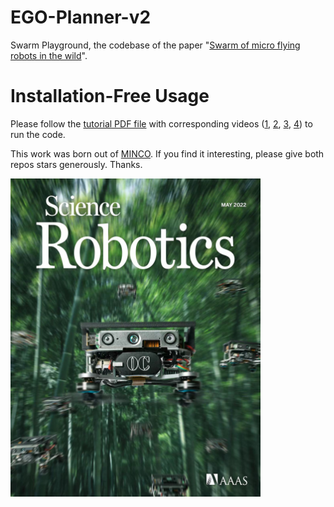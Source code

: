 # EGO-Planner-v2
Swarm Playground, the codebase of the paper "[Swarm of micro flying robots in the wild](https://www.science.org/doi/10.1126/scirobotics.abm5954)".

# Installation-Free Usage

Please follow the [tutorial PDF file](swarm-playground/[README]_Brief_Documentation_for_Swarm_Playground.pdf) with corresponding videos ([1](swarm-playground/main_ws/WatchMe_main.mp4), [2](swarm-playground/formation_ws/WatchMe_formation.mp4), [3](swarm-playground/tracking_ws/WatchMe_tracking.mp4), [4](swarm-playground/interlaced_flight_ws/WatchMe_interlaced_flights.mp4)) to run the code.

This work was born out of [MINCO](https://github.com/ZJU-FAST-Lab/GCOPTER).
If you find it interesting, please give both repos stars generously. Thanks.

<img src="images/cover.jpg" alt="drawing" width="400"/>
